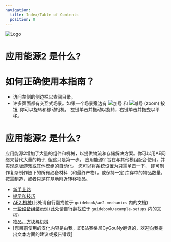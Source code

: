 ```yaml
---
navigation:
  title: Index/Table of Contents
  position: 0
---
```


![Logo](assets/logo.png)

# 应用能源2 是什么?

# 如何正确使用本指南？

* 访问左侧的侧边栏以查阅目录。
* 许多页面都有交互式场景。如果一个场景旁边有 ![加号](assets/diagrams/plus.png)
和 ![减号](assets/diagrams/minus.png) (zoom) 按钮, 你可以旋转和移动相机。
左键单击并拖动以旋转，右键单击并拖曳以平移。

# 应用能源2 是什么?

应用能源2增加了大量的组件和机械，以提供物流和存储解决方案。你可以用AE网络来替代大量的箱子, 但这只是第一步。
应用能源2 旨在与其他模组配合使用，并实现原版游戏或其他模组的自动化。 您可以将系统设置为只需单击一下，
即可制作复杂制作链下的所有必备材料（和最终产物），或保持一定
库存中的物品数量，按需制造，或者只是在基地附近转移物品。

* [新手上路](getting-started.md)
* [提示和技巧](tips-and-tricks.md)
* [AE2 机械](ae2-mechanics/ae2-mechanics-index.md)(此处请自行翻找位于 `guidebook/ae2-mechanics` 内的文档)
* [一些设备组装示例](example-setups/example-setups-index.md)(此处请自行翻找位于 `guidebook/example-setups` 内的文档)
* [物品，方块与机械](items-blocks-machines/items-blocks-machines-index.md)
* [您目前使用的汉化内容是由我，即B站赛格尼CyGouNy翻译的，欢迎向我提出文本方面的建议或报告错误]

<GameScene zoom="4" interactive={true}>
  <ImportStructure src="assets/assemblies/autocraft_setup_greebles.snbt" />
  <IsometricCamera yaw="195" pitch="30" />
</GameScene>